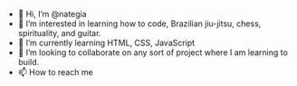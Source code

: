 - 👋 Hi, I’m @nategia
- 👀 I’m interested in learning how to code, Brazilian jiu-jitsu, chess, spirituality, and guitar.
- 🌱 I’m currently learning HTML, CSS, JavaScript
- 💞️ I’m looking to collaborate on any sort of project where I am learning to build.
- 📫 How to reach me 

<!---
nategia/nategia is a ✨ special ✨ repository because its `README.md` (this file) appears on your GitHub profile.
You can click the Preview link to take a look at your changes.
--->
